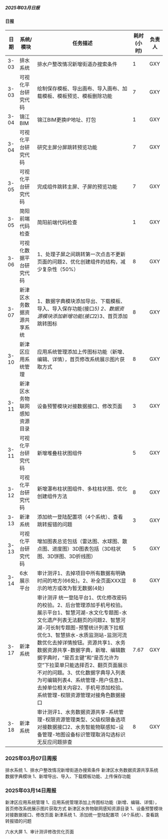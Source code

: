 ##### 2025年03月日报

#### 日报
| 日期  | 系统/模块               | 任务描述                                       | 耗时(小时) | 负责人 |
|-------|------------------------|------------------------------------------------|------------|--------|
| 3-03  | 排水系统               | 排水户整改情况新增街道办搜索条件                    | 1         | GXY    |
| 3-03  | 可视化平台研究代码  | 绘制保存模板、导出画布、导入画布、加载模板、模板预览、模板删除功能 | 7         | GXY    |
| 3-04  | 锦江BIM  | 锦江BIM更换IP地址、打包 | 1         | GXY    |
| 3-04  | 可视化平台研究代码  | 研究主屏分屏跳转预览功能 | 7         | GXY    |
| 3-05  | 可视化平台研究代码  | 完成组件跳转主屏、子屏的预览功能 | 7         | GXY    |
| 3-05  | 简阳前端代码检查  | 简阳前端代码检查 | 1         | GXY    |
| 3-06  | 可视化数据平台研究代码  | 1、处理子屏之间跳转第一次点击不更新页面的问题2、优化创建组件的结构，减少复杂性（50%） | 8         | GXY    |
| 3-07  | 新津区水务数据资源共享系统  | 1、数据字典模块添加导出、下载模板、导入、导入保存功能(接口*5) 2、数据资源模块添加新增功能(接口*2)3、首页添加跳转图标 | 8         | GXY    |
| 3-10  | 新津区应用系统管理  | 应用系统管理添加上传图标功能（新增、编辑、详情），首页修改系统展示图片获取方式 | 8         | GXY    |
| 3-11  | 新津区水务物联网感知资源目录  | 设备预警模块对接数据接口、修改页面 | 3         | GXY    |
| 3-11  | 可视化平台研究代码  | 新增堆叠柱状图组件 | 5         | GXY    |
| 3-12  | 可视化平台研究代码  | 新增瀑布柱状图组件、多柱柱状图、优化创建组件方法 | 8         | GXY    |
| 3-13  | 新津系统  | 添加统一登陆配置项（4个系统）、查看跳转报错的问题 | 3         | GXY    |
| 3-13  | 可视化平台研究代码  | 增加图表总览包括（雷达图、水球图、散点图、进度图）3D图表包括（3D柱状图、3D饼图、3D折线图） | 5         | GXY    |
| 3-14  | 6水展示平台  | 审计测评1、去掉项目中所有数据有明确时间的地方(66处)。2、补全页面XXX显示的地方或改为暂无数据(4处) | 8         | GXY    |
| 3-17  | 新津系统  | 审计测评 统一登陆平台1、优化修改密码的校验。2、后台管理添加手机号校验。展示平台1、智慧河湖-水文化专题图-水文化遗产列表无法翻页的问题2、智慧河湖-河长制专题图-预警统计列表下拉框优化3、智慧排水-水质监测站-监测河流数优化去掉详情按钮。资源共享1、水务数据资源共享-数据字典，新增、编辑数据字典时，“是否主键”和“是否允许为空”下拉菜单只能选择否2、翻页页面展示不对的问题。3、优化数据字典导入列表为可编辑列表4、系统管理-用户信息1、去掉单位相关内容2、手机号添加校验。系统管理-权限资源管理对接角色数据接口 | 7.67         | GXY    |
| 3-18  | 新津系统  | 审计测评1、水务数据资源共享-系统管理-权限资源管理类型、父级权限备选项对接数据接口2、水务智能物联感知-设备管理-地图设备标识管理取消勾选标识无反应问题排查 | 8         | GXY    |

### 2025年03月07日周报

排水系统
1、排水户整改情况新增街道办搜索条件
新津区水务数据资源共享系统
数据字典模块
1、新增导出、导入、下载模板功能、上传保存功能

### 2025年03月14日周报
新津区应用系统管理
1、应用系统管理添加上传图标功能（新增、编辑、详情），首页修改系统展示图片获取方式
新津区水务物联网感知资源目录
1、设备预警模块对接数据接口、修改页面
新津系统
1、添加统一登陆配置项（4个系统）、查看跳转报错的问题

六水大屏
1、审计测评修改优化页面
